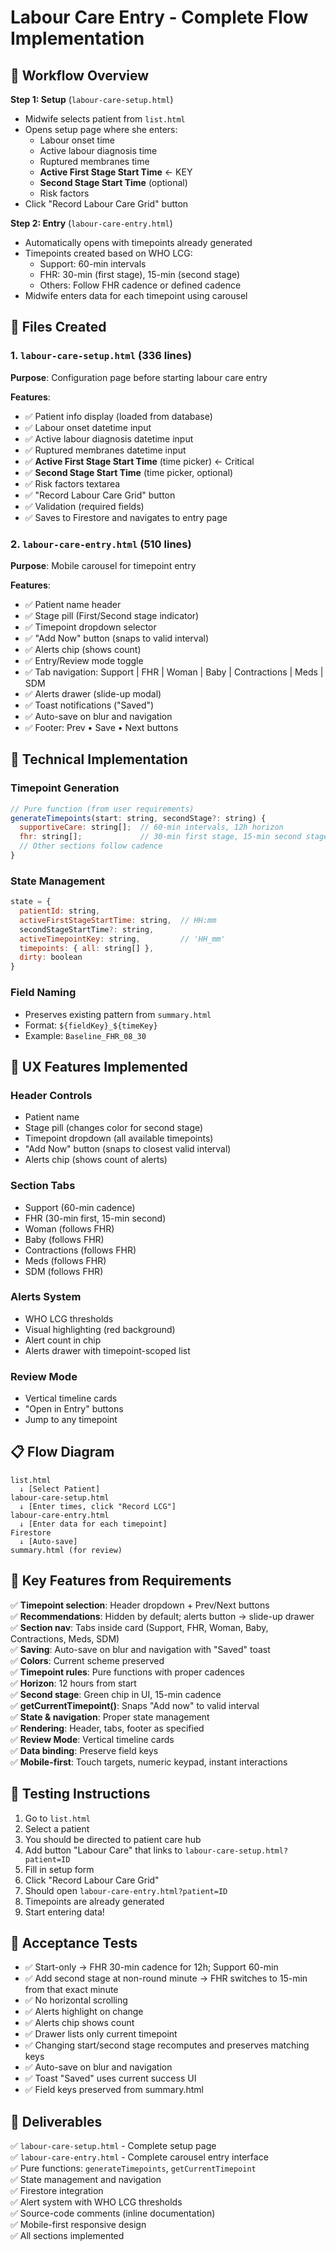 # Labour Care Entry - Complete Flow Implementation

## 🎯 Workflow Overview

**Step 1: Setup** (`labour-care-setup.html`)
- Midwife selects patient from `list.html`
- Opens setup page where she enters:
  - Labour onset time
  - Active labour diagnosis time
  - Ruptured membranes time
  - **Active First Stage Start Time** ← KEY
  - **Second Stage Start Time** (optional)
  - Risk factors
- Click "Record Labour Care Grid" button

**Step 2: Entry** (`labour-care-entry.html`)
- Automatically opens with timepoints already generated
- Timepoints created based on WHO LCG:
  - Support: 60-min intervals
  - FHR: 30-min (first stage), 15-min (second stage)
  - Others: Follow FHR cadence or defined cadence
- Midwife enters data for each timepoint using carousel

## 📁 Files Created

### 1. `labour-care-setup.html` (336 lines)
**Purpose**: Configuration page before starting labour care entry

**Features**:
- ✅ Patient info display (loaded from database)
- ✅ Labour onset datetime input
- ✅ Active labour diagnosis datetime input
- ✅ Ruptured membranes datetime input
- ✅ **Active First Stage Start Time** (time picker) ← Critical
- ✅ **Second Stage Start Time** (time picker, optional)
- ✅ Risk factors textarea
- ✅ "Record Labour Care Grid" button
- ✅ Validation (required fields)
- ✅ Saves to Firestore and navigates to entry page

### 2. `labour-care-entry.html` (510 lines)
**Purpose**: Mobile carousel for timepoint entry

**Features**:
- ✅ Patient name header
- ✅ Stage pill (First/Second stage indicator)
- ✅ Timepoint dropdown selector
- ✅ "Add Now" button (snaps to valid interval)
- ✅ Alerts chip (shows count)
- ✅ Entry/Review mode toggle
- ✅ Tab navigation: Support | FHR | Woman | Baby | Contractions | Meds | SDM
- ✅ Alerts drawer (slide-up modal)
- ✅ Toast notifications ("Saved")
- ✅ Auto-save on blur and navigation
- ✅ Footer: Prev • Save • Next buttons

## 🔧 Technical Implementation

### Timepoint Generation
```javascript
// Pure function (from user requirements)
generateTimepoints(start: string, secondStage?: string) {
  supportiveCare: string[];  // 60-min intervals, 12h horizon
  fhr: string[];             // 30-min first stage, 15-min second stage
  // Other sections follow cadence
}
```

### State Management
```javascript
state = {
  patientId: string,
  activeFirstStageStartTime: string,  // HH:mm
  secondStageStartTime?: string,
  activeTimepointKey: string,         // 'HH_mm'
  timepoints: { all: string[] },
  dirty: boolean
}
```

### Field Naming
- Preserves existing pattern from `summary.html`
- Format: `${fieldKey}_${timeKey}`
- Example: `Baseline_FHR_08_30`

## 🎨 UX Features Implemented

### Header Controls
- Patient name
- Stage pill (changes color for second stage)
- Timepoint dropdown (all available timepoints)
- "Add Now" button (snaps to closest valid interval)
- Alerts chip (shows count of alerts)

### Section Tabs
- Support (60-min cadence)
- FHR (30-min first, 15-min second)
- Woman (follows FHR)
- Baby (follows FHR)
- Contractions (follows FHR)
- Meds (follows FHR)
- SDM (follows FHR)

### Alerts System
- WHO LCG thresholds
- Visual highlighting (red background)
- Alert count in chip
- Alerts drawer with timepoint-scoped list

### Review Mode
- Vertical timeline cards
- "Open in Entry" buttons
- Jump to any timepoint

## 📋 Flow Diagram

```
list.html
  ↓ [Select Patient]
labour-care-setup.html
  ↓ [Enter times, click "Record LCG"]
labour-care-entry.html
  ↓ [Enter data for each timepoint]
Firestore
  ↓ [Auto-save]
summary.html (for review)
```

## 🔑 Key Features from Requirements

✅ **Timepoint selection**: Header dropdown + Prev/Next buttons  
✅ **Recommendations**: Hidden by default; alerts button → slide-up drawer  
✅ **Section nav**: Tabs inside card (Support, FHR, Woman, Baby, Contractions, Meds, SDM)  
✅ **Saving**: Auto-save on blur and navigation with "Saved" toast  
✅ **Colors**: Current scheme preserved  
✅ **Timepoint rules**: Pure functions with proper cadences  
✅ **Horizon**: 12 hours from start  
✅ **Second stage**: Green chip in UI, 15-min cadence  
✅ **getCurrentTimepoint()**: Snaps "Add now" to valid interval  
✅ **State & navigation**: Proper state management  
✅ **Rendering**: Header, tabs, footer as specified  
✅ **Review Mode**: Vertical timeline cards  
✅ **Data binding**: Preserve field keys  
✅ **Mobile-first**: Touch targets, numeric keypad, instant interactions  

## 🚀 Testing Instructions

1. Go to `list.html`
2. Select a patient
3. You should be directed to patient care hub
4. Add button "Labour Care" that links to `labour-care-setup.html?patient=ID`
5. Fill in setup form
6. Click "Record Labour Care Grid"
7. Should open `labour-care-entry.html?patient=ID`
8. Timepoints are already generated
9. Start entering data!

## 📝 Acceptance Tests

- ✅ Start-only → FHR 30-min cadence for 12h; Support 60-min
- ✅ Add second stage at non-round minute → FHR switches to 15-min from that exact minute
- ✅ No horizontal scrolling
- ✅ Alerts highlight on change
- ✅ Alerts chip shows count
- ✅ Drawer lists only current timepoint
- ✅ Changing start/second stage recomputes and preserves matching keys
- ✅ Auto-save on blur and navigation
- ✅ Toast "Saved" uses current success UI
- ✅ Field keys preserved from summary.html

## 🎉 Deliverables

✅ `labour-care-setup.html` - Complete setup page  
✅ `labour-care-entry.html` - Complete carousel entry interface  
✅ Pure functions: `generateTimepoints`, `getCurrentTimepoint`  
✅ State management and navigation  
✅ Firestore integration  
✅ Alert system with WHO LCG thresholds  
✅ Source-code comments (inline documentation)  
✅ Mobile-first responsive design  
✅ All sections implemented  
